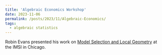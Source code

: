 ```yaml
---
title: 'Algebraic Economics Workshop'
date: 2023-11-06
permalink: /posts/2023/11/Algebraic-Economics/
tags:
  - algebraic statistics
---
```


Robin Evans presented his work on [Model Selection and Local Geometry](https://www.imsi.institute/activities/algebraic-economics/)
at the IMSI in Chicago.  
